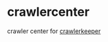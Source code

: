 crawlercenter
=============

crawler center for [crawlerkeeper](https://github.com/bleachyin/crawlerkeeper)
